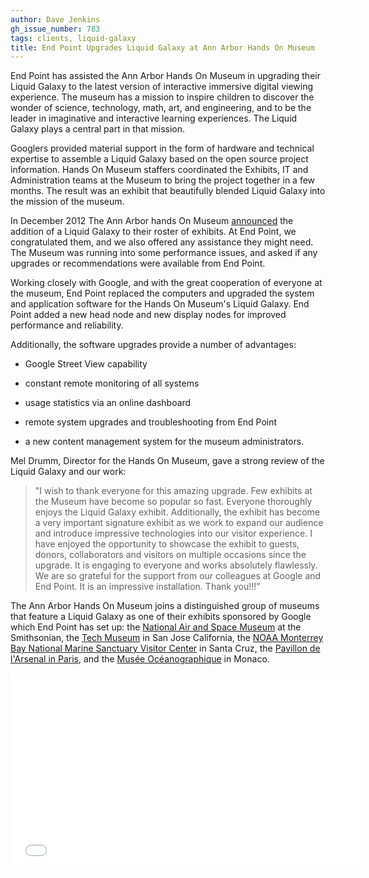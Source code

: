 ```yaml
---
author: Dave Jenkins
gh_issue_number: 783
tags: clients, liquid-galaxy
title: End Point Upgrades Liquid Galaxy at Ann Arbor Hands On Museum
---
```


End Point has assisted the Ann Arbor Hands On Museum in upgrading their Liquid Galaxy to the latest version of interactive immersive digital viewing experience.  The museum has a mission to inspire children to discover the wonder of science, technology, math, art, and engineering, and to be the leader in imaginative and interactive learning experiences. The Liquid Galaxy plays a central part in that mission.

Googlers provided material support in the form of hardware and technical expertise to assemble a Liquid Galaxy based on the open source project information.  Hands On Museum staffers coordinated the Exhibits, IT and Administration teams at the Museum to bring the project together in a few months.  The result was an exhibit that beautifully blended Liquid Galaxy into the mission of the museum.

In December 2012 The Ann Arbor hands On Museum [announced](http://www.aahom.org/about-us/press/news/ann-arbor-hands-museum-unveils-google-liquid-galaxy-exhibit) the addition of a Liquid Galaxy to their roster of exhibits. At End Point, we congratulated them, and we also offered any assistance they might need.  The Museum was running into some performance issues, and asked if any upgrades or recommendations were available from End Point.

Working closely with Google, and with the great cooperation of everyone at the museum, End Point replaced the computers and upgraded the system and application software for the Hands On Museum's Liquid Galaxy.  End Point added a new head node and new display nodes for improved performance and reliability.

Additionally, the software upgrades provide a number of advantages:

- Google Street View capability

- constant remote monitoring of all systems

- usage statistics via an online dashboard

- remote system upgrades and troubleshooting from End Point

- a new content management system for the museum administrators.

Mel Drumm, Director for the Hands On Museum, gave a strong review of the Liquid Galaxy and our work:

> "I wish to thank everyone for this amazing upgrade. Few exhibits at the Museum have become so popular so fast. Everyone thoroughly enjoys the Liquid Galaxy exhibit. Additionally, the exhibit has become a very important signature exhibit as we work to expand our audience and introduce impressive technologies into our visitor experience.   I have enjoyed the opportunity to showcase the exhibit to guests, donors, collaborators and visitors on multiple occasions since the upgrade.  It is engaging to everyone and works absolutely flawlessly.  We are so grateful for the support from our colleagues at Google and End Point. It is an impressive installation. Thank you!!!”

The Ann Arbor Hands On Museum joins a distinguished group of museums that feature a Liquid Galaxy as one of their exhibits sponsored by Google which End Point has set up: the [National Air and Space Museum](http://airandspace.si.edu/imageDetail.cfm?imageID=3486) at the Smithsonian, the [Tech Museum](http://www.thetech.org/plan-your-visit/galleries/you-are-everywhere) in San Jose California, the [NOAA Monterrey Bay National Marine Sanctuary Visitor Center](http://montereybay.noaa.gov) in Santa Cruz, the [Pavillon de l'Arsenal in Paris](http://www.youtube.com/watch?&v=BP6ZYBTjoXE), and the [Musée Océanographique](http://www.oceano.mc/fr/animations/le-liquid-galaxy-de-google/explorez-la-planete-bleue-avec-liquid-galaxy) in Monaco.

<object height="315" width="560"><param name="movie" value="//www.youtube.com/v/Vhd0nC5pjec?hl=en_US&version=3"/><param name="allowFullScreen" value="true"/><param name="allowscriptaccess" value="always"/><embed allowfullscreen="true" allowscriptaccess="always" height="315" src="//www.youtube.com/v/Vhd0nC5pjec?hl=en_US&version=3" type="application/x-shockwave-flash" width="560"/></object>
